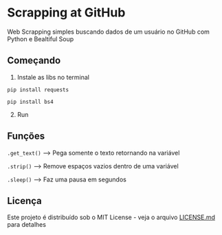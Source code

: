 # Scrapping at GitHub 
Web Scrapping simples buscando dados de um usuário no GitHub com Python e Bealtiful Soup

##  Começando
1. Instale as libs no terminal

```pip install requests```

```pip install bs4```

2. Run
## Funções
```.get_text()``` --> Pega somente o texto retornando na variável

```.strip()``` --> Remove espaços vazios dentro de uma variável

```.sleep()``` --> Faz uma pausa em segundos 

## Licença 

Este projeto é distribuído sob o MIT License - veja o arquivo [LICENSE.md](LICENSE.md) para detalhes
